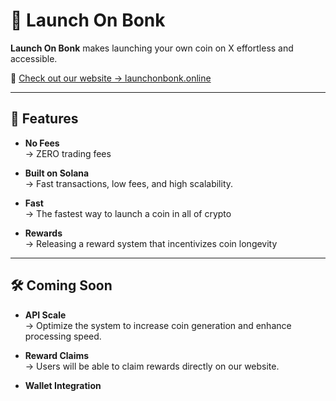 # 🚀 Launch On Bonk

**Launch On Bonk** makes launching your own coin on X effortless and accessible.

🔗 [Check out our website → launchonbonk.online](https://launchonbonk.online/)

---

## 🌟 Features

- **No Fees**  
  → ZERO trading fees

- **Built on Solana**  
  → Fast transactions, low fees, and high scalability.

- **Fast**  
  → The fastest way to launch a coin in all of crypto

- **Rewards**  
  → Releasing a reward system that incentivizes coin longevity

---

## 🛠 Coming Soon

- **API Scale**  
  → Optimize the system to increase coin generation and enhance processing speed.

- **Reward Claims**  
  → Users will be able to claim rewards directly on our website.

- **Wallet Integration**


